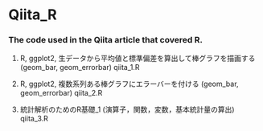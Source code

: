 # Qiita_R

### The code used in the Qiita article that covered R.

1. R, ggplot2, 生データから平均値と標準偏差を算出して棒グラフを描画する (geom_bar, geom_errorbar)
    qiita_1.R

2. R, ggplot2, 複数系列ある棒グラフにエラーバーを付ける (geom_bar, geom_errorbar)
    qiita_2.R
    
3. 統計解析のためのR基礎_1 (演算子，関数，変数，基本統計量の算出)
    qiita_3.R